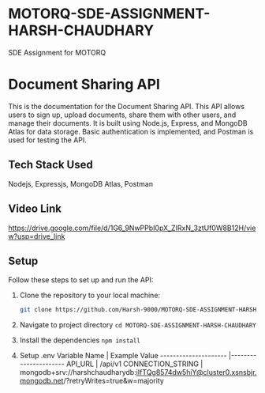 # MOTORQ-SDE-ASSIGNMENT-HARSH-CHAUDHARY
SDE Assignment for MOTORQ

# Document Sharing API

This is the documentation for the Document Sharing API. This API allows users to sign up, upload documents, share them with other users, and manage their documents. It is built using Node.js, Express, and MongoDB Atlas for data storage. Basic authentication is implemented, and Postman is used for testing the API.

## Tech Stack Used
Nodejs, Expressjs, MongoDB Atlas, Postman

## Video Link
https://drive.google.com/file/d/1G6_9NwPPbI0pX_ZIRxN_3ztUf0W8B12H/view?usp=drive_link

## Setup
Follow these steps to set up and run the API:

1. Clone the repository to your local machine:

   ```bash
   git clone https://github.com/Harsh-9000/MOTORQ-SDE-ASSIGNMENT-HARSH-CHAUDHARY.git

2. Navigate to project directory
  `cd MOTORQ-SDE-ASSIGNMENT-HARSH-CHAUDHARY`

3. Install the dependencies
    `npm install`

4. Setup .env
   Variable Name      |    Example Value
--------------------- |----------------------
API_URL               |  /api/v1
CONNECTION_STRING     |  mongodb+srv://harshchaudharydb:iIfTQg8574dw5hiY@cluster0.xsnsbjr.mongodb.net/?retryWrites=true&w=majority
